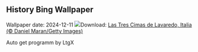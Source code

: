 ## History Bing Wallpaper
Wallpaper date: 2024-12-11
![](https://www.bing.com/th?id=OHR.DolomitesSky_ES-ES7667848541_UHD.jpg&w=1000)Download: [Las Tres Cimas de Lavaredo, Italia (© Daniel Maran/Getty Images)](https://www.bing.com/th?id=OHR.DolomitesSky_ES-ES7667848541_UHD.jpg)

Auto get programm by LtgX

